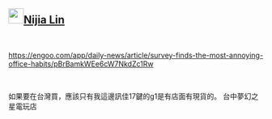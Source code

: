 <h2 id="user-content-nijia-lin"><a class="heading-link" href="#nijia-lin">
<img src="https://camo.githubusercontent.com/8e0f9cf2a951d92a9ffd1ccdc03612d8070be601939e180e09445aef0889e297/68747470733a2f2f7370726f66696c652e6c696e652d7363646e2e6e65742f30684b76546f696a794546466c35466763632d305a714a676c47467a4e615a30314c584852616278684654446c4e493174614269565a61423543536a74484a31594a41434a534e307846486a703142574d5f5a30446f6258346d536d35414946454d584868627551" width="30" height="30" data-canonical-src="https://sprofile.line-scdn.net/0hKvToijyEFFl5Fgcc-0ZqJglGFzNaZ01LXHRabxhFTDlNI1taBiVZaB5CSjtHJ1YJACJSN0xFHjp1BWM_Z0DobX4mSm5AIFEMXHhbuQ" style="max-width: 100%;">Nijia Lin<span aria-hidden="true" class="octicon octicon-link"></span></a></h2><br><p><a href="https://engoo.com/app/daily-news/article/survey-finds-the-most-annoying-office-habits/pBrBamkWEe6cW7NkdZc1Rw" rel="nofollow">https://engoo.com/app/daily-news/article/survey-finds-the-most-annoying-office-habits/pBrBamkWEe6cW7NkdZc1Rw</a></p>
<br /><p>如果要在台灣買，應該只有我這邊訊佳17鍵的g1是有店面有現貨的。
台中夢幻之星電玩店</p>
